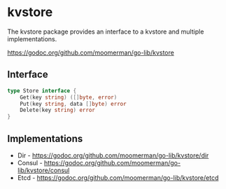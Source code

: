 # kvstore
The kvstore package provides an interface to a kvstore and multiple implementations.

https://godoc.org/github.com/moomerman/go-lib/kvstore

## Interface

```go
type Store interface {
	Get(key string) ([]byte, error)
	Put(key string, data []byte) error
	Delete(key string) error
}
```

## Implementations

* Dir - https://godoc.org/github.com/moomerman/go-lib/kvstore/dir
* Consul - https://godoc.org/github.com/moomerman/go-lib/kvstore/consul
* Etcd - https://godoc.org/github.com/moomerman/go-lib/kvstore/etcd
